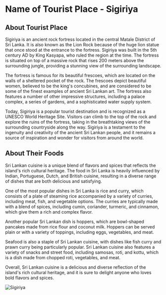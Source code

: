 # Name of Tourist Place - Sigiriya

## About Tourist Place 
Sigiriya is an ancient rock fortress located in the central Matale District of Sri Lanka. It is also known as the Lion Rock because of the huge lion statue that once stood at the entrance to the fortress. Sigiriya was built in the 5th century AD by King Kasyapa, who ruled the region at the time. The fortress is situated on top of a massive rock that rises 200 meters above the surrounding jungle, providing a stunning view of the surrounding landscape.

The fortress is famous for its beautiful frescoes, which are located on the walls of a sheltered pocket of the rock. The frescoes depict beautiful women, believed to be the king's concubines, and are considered to be some of the finest examples of ancient Sri Lankan art. The fortress also features a number of other impressive structures, including a palace complex, a series of gardens, and a sophisticated water supply system.

Today, Sigiriya is a popular tourist destination and is recognized as a UNESCO World Heritage Site. Visitors can climb to the top of the rock and explore the ruins of the fortress, taking in the breathtaking views of the surrounding countryside along the way. Sigiriya is a testament to the ingenuity and creativity of the ancient Sri Lankan people, and it remains a source of inspiration and wonder for visitors from around the world.

## About Their Foods
Sri Lankan cuisine is a unique blend of flavors and spices that reflects the island's rich cultural heritage. The food in Sri Lanka is heavily influenced by Indian, Portuguese, Dutch, and British cuisine, resulting in a diverse range of dishes that are both delicious and satisfying.

One of the most popular dishes in Sri Lanka is rice and curry, which consists of a plate of steaming rice accompanied by a variety of curries, including meat, fish, and vegetable options. The curries are typically made with a blend of spices, including cumin, coriander, turmeric, and cinnamon, which give them a rich and complex flavor.

Another popular Sri Lankan dish is hoppers, which are bowl-shaped pancakes made from rice flour and coconut milk. Hoppers can be served plain or with a variety of toppings, including eggs, vegetables, and meat.

Seafood is also a staple of Sri Lankan cuisine, with dishes like fish curry and prawn curry being particularly popular. Sri Lankan cuisine also features a variety of snacks and street food, including samosas, roti, and kottu, which is a dish made from chopped roti, vegetables, and meat.

Overall, Sri Lankan cuisine is a delicious and diverse reflection of the island's rich cultural heritage, and it is sure to delight anyone who loves bold flavors and spices.

<img align="center" src="https://www.atlasandboots.com/wp-content/uploads/2017/03/Sigiriya-Rock-Fortress-paws-2.jpg" alt="Sigiriya"/>

<!--Example: <img align="center" src="https://lotustours.in/assets/img/taj/photo-room-detail-1.jpg" alt="Taj Mahal"/> -->
